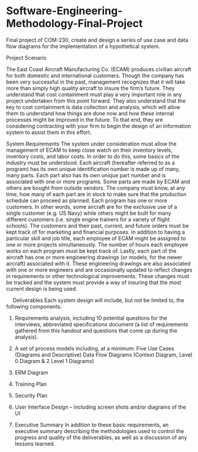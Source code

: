 # Software-Engineering-Methodology-Final-Project
Final project of COM-230, create and design a series of use case and data flow diagrams for the implementation of a hypothetical system.

Project Scenario

The East Coast Aircraft Manufacturing Co. (ECAM) produces civilian aircraft for both domestic and international customers. Though the company has been very successful in the past, management recognizes that it will take more than simply high quality aircraft to insure the firm’s future. They understand that cost containment must play a very important role in any project undertaken from this point forward. They also understand that the key to cost containment is data collection and analysis, which will allow them to understand how things are done now and how these internal processes might be improved in the future. To that end, they are considering contracting with your firm to begin the design of an information system to assist them in this effort.

System Requirements
	The system under consideration must allow the management of ECAM to keep close watch on their inventory levels, inventory costs, and labor costs. In order to do this, some basics of the industry must be understood. Each aircraft (hereafter referred to as a program) has its own unique identification number is made up of many, many parts. Each part also has its own unique part number and is associated with one or more programs. Some parts are made by ECAM and others are bought from outside vendors. The company must know, at any time, how many of each part are in stock to make sure that the production schedule can proceed as planned.
	Each program has one or more customers. In other words, some aircraft are for the exclusive use of a single customer (e.g. US Navy) while others might be built for many different customers (i.e. single engine trainers for a variety of flight schools). The customers and their past, current, and future orders must be kept track of for marketing and financial purposes.
	In addition to having a particular skill and job title, each employee of ECAM might be assigned to one or more projects simultaneously. The number of hours each employee works on each program must be kept track of. 
	Lastly, each part of the aircraft has one or more engineering drawings (or models, for the newer aircraft) associated with it. These engineering drawings are also associated with one or more engineers and are occasionally updated to reflect changes in requirements or other technological improvements. These changes must be tracked and the system must provide a way of insuring that the most current design is being used.

 
Deliverables
	Each system design will include, but not be limited to, the following components:

1. Requirements analysis, including 10 potential questions for the interviews, abbreviated specifications document (a list of requirements gathered from this handout and questions that come up during the analysis).

2. A set of process models including, at a minimum:
	Five Use Cases (Diagrams and Descriptive)
	Data Flow Diagrams (Context Diagram, Level 0 Diagram & 2 Level 1 Diagrams)

3. ERM Diagram

4. Training Plan

5. Security Plan

6. User Interface Design – including screen shots and/or diagrams of the UI

7. Executive Summary 
In addition to these basic requirements, an executive summary describing the methodologies used to control the progress and quality of the deliverables, as well as a discussion of any lessons learned.


